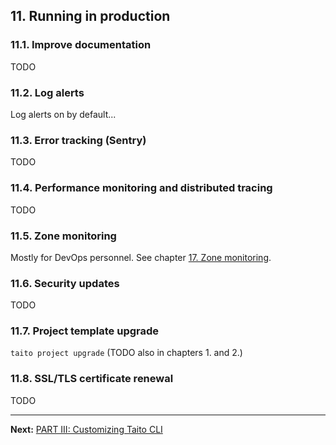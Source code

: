 ## 11. Running in production

### 11.1. Improve documentation

TODO

### 11.2. Log alerts

Log alerts on by default...

### 11.3. Error tracking (Sentry)

TODO

### 11.4. Performance monitoring and distributed tracing

TODO

### 11.5. Zone monitoring

Mostly for DevOps personnel. See chapter [17. Zone monitoring](/tutorial/17-zone-monitoring).

### 11.6. Security updates

TODO

### 11.7. Project template upgrade

`taito project upgrade` (TODO also in chapters 1. and 2.)

### 11.8. SSL/TLS certificate renewal

TODO

---

**Next:** [PART III: Customizing Taito CLI](/tutorial/12-creating-a-custom-command)

